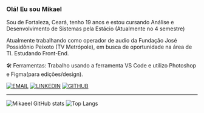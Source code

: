 ### Olá! Eu sou Mikael 

Sou de Fortaleza, Ceará, tenho 19 anos e estou cursando Análise e Desenvolvimento de Sistemas pela Estácio (Atualmente no 4 semestre)

Atualmente trabalhando como operador de audio da Fundação José Possidônio Peixoto (TV Metrópole), em busca de oportunidade na área de TI. Estudando Front-End.

🛠️ Ferramentas: Trabalho usando a ferramenta VS Code e utilizo Photoshop e Figma(para edições/design).

[![EMAIL](https://img.shields.io/badge/Gmail-D14836?style=for-the-badge&logo=gmail&logoColor=white)](https://mail.google.com/mail/u/0/#inbox?compose=GTvVlcSDZPPHpGXhmJFfWDkBhMLqRVKRbXHJTJHLncRHFcLVhVlJgsVDHzXbFlGZjRdKqwjNTfqrM)
[![LINKEDIN](https://img.shields.io/badge/LinkedIn-0077B5?style=for-the-badge&logo=linkedin&logoColor=white)](https://www.linkedin.com/in/mikael-vasconcelos-4b190625a/)
[![GITHUB](https://img.shields.io/badge/GitHub-100000?style=for-the-badge&logo=github&logoColor=white)](https://github.com/Miskaskel)

-------------------------------------------------------------------------
![Mikaeel GitHub stats](https://github-readme-stats.vercel.app/api?username=miskaskel&show_icons=true&theme=dracula)
![Top Langs](https://github-readme-stats.vercel.app/api/top-langs/?username=miskaskel&layout=compact)

